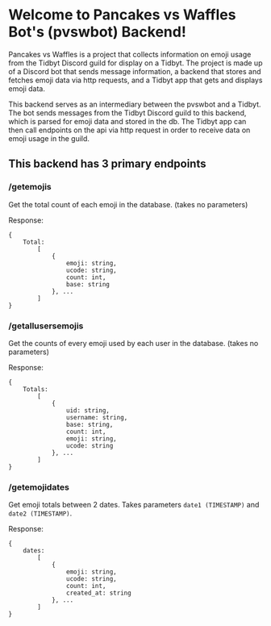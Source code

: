 # Welcome to Pancakes vs Waffles Bot's (pvswbot) Backend!
Pancakes vs Waffles is a project that collects information on emoji usage from the Tidbyt Discord guild for display on a Tidbyt. The project is made up of a Discord bot that sends message information, a backend that stores and fetches emoji data via http requests, and a Tidbyt app that gets and displays emoji data.

This backend serves as an intermediary between the pvswbot and a Tidbyt. The bot sends messages from the Tidbyt Discord guild to this backend, which is parsed for emoji data and stored in the db. The Tidbyt app can then call endpoints on the api via http request in order to receive data on emoji usage in the guild.

## This backend has 3 primary endpoints

### /getemojis 

Get the total count of each emoji in the database. (takes no parameters)

Response:
```
{
    Total: 
        [
            {
                emoji: string, 
                ucode: string, 
                count: int, 
                base: string
            }, ...
        ]
}
``` 

### /getallusersemojis

Get the counts of every emoji used by each user in the database. (takes no parameters)

Response:
```
{
    Totals: 
        [
            { 
                uid: string,
                username: string,
                base: string,
                count: int,
                emoji: string,
                ucode: string
            }, ...
        ]
} 
```

### /getemojidates

Get emoji totals between 2 dates. Takes parameters `date1 (TIMESTAMP)` and  `date2 (TIMESTAMP)`.

Response:
```
{
    dates: 
        [ 
            { 
                emoji: string, 
                ucode: string, 
                count: int, 
                created_at: string  
            }, ... 
        ] 
}
```




